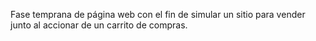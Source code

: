 Fase temprana de página web con el fin de simular un sitio para vender junto al accionar de un carrito de compras.